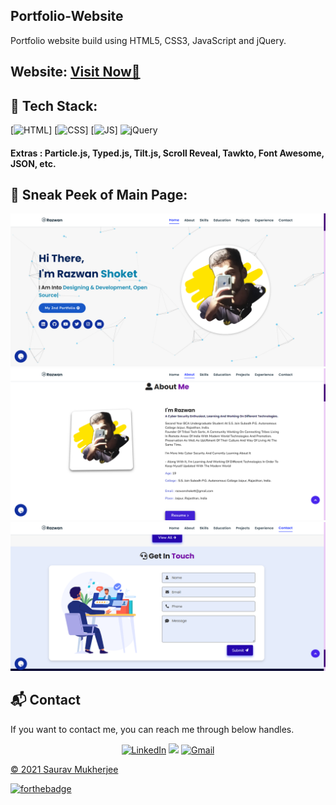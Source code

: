 ## Portfolio-Website
Portfolio website build using HTML5, CSS3, JavaScript and jQuery.

<h2> Website: 
<a href="https://dainty-choux-0d6924.netlify.app/">Visit Now🚀</a>
</h2> 

## 📌 Tech Stack:
[![HTML](https://img.shields.io/badge/html5%20-%23E34F26.svg?&style=for-the-badge&logo=html5&logoColor=white)]
[![CSS](https://img.shields.io/badge/css3%20-%231572B6.svg?&style=for-the-badge&logo=css3&logoColor=white)]
[![JS](https://img.shields.io/badge/javascript%20-%23323330.svg?&style=for-the-badge&logo=javascript&logoColor=%23F7DF1E)]
<img alt="jQuery" src="https://img.shields.io/badge/jquery-%230769AD.svg?style=for-the-badge&logo=jquery&logoColor=white"/>

#### Extras : Particle.js, Typed.js, Tilt.js, Scroll Reveal, Tawkto, Font Awesome, JSON, etc.

## 📌 Sneak Peek of Main Page:
![mockup720](./assests/images/home.png)
![skillsmockup](./assests/images/about.png)
![mockup720](./assests/images/contact.png)

<h2>📬 Contact</h2>

If you want to contact me, you can reach me through below handles.

<div align="center">

<a  href="https://www.linkedin.com/in/razwanshoket/" target="_blank"><img alt="LinkedIn" src="https://img.shields.io/badge/linkedin%20-%230077B5.svg?&style=for-the-badge&logo=linkedin&logoColor=white" /></a>
<a href="https://twitter.com/RazwanShoket" target="_blank"><img src="https://img.shields.io/badge/twitter-%2300acee.svg?&style=for-the-badge&logo=twitter&logoColor=white&alt=twitter" /></a>
<a href="mailto:razwanshokett@gmail.com"><img  alt="Gmail" src="https://img.shields.io/badge/Gmail-D14836?style=for-the-badge&logo=gmail&logoColor=white" />

</div>

© 2021 Saurav Mukherjee


[![forthebadge](https://forthebadge.com/images/badges/built-with-love.svg)](https://forthebadge.com)
